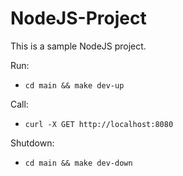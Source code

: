 # NodeJS-Project

This is a sample NodeJS project.

Run:
  - `cd main && make dev-up`

Call:
 - `curl -X GET http://localhost:8080`

Shutdown:
  - `cd main && make dev-down`
